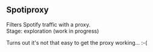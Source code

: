Spotiproxy
----------

Filters Spotify traffic with a proxy.  
Stage: exploration (work in progress)

Turns out it's not that easy to get the proxy working... :-(
